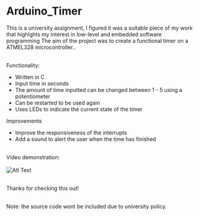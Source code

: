 # Arduino_Timer <br/>

This is a university assignment, I figured it was a suitable piece of my work that highlghts my interest in low-level and embedded software programming
The aim of the project was to create a functional timer on a ATMEL328 microcontroller.. <br/> <br/>

Functionality: <br/> 
- Written in C 
- Input time in seconds 
- The amount of time inputted can be changed between 1 - 5 using a potentiometer 
- Can be restarted to be used again 
- Uses LEDs to indicate the current state of the timer <br/>

Improvements <br/>
- Improve the responsiveness of the interrupts <br/>
- Add a sound to alert the user when the time has finished <br/> <br/>


Video demonstration: <br/> <br/> 
![Alt Text](https://media.giphy.com/media/pIqEJ3euVM0aKkH8ns/giphy.gif)

<br/> Thanks for checking this out!

<br/> Note: the source code wont be included due to university policy.
